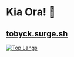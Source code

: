 # Kia Ora! 👋
[tobyck.surge.sh](https://tobyck.surge.sh)
---
[![Top Langs](https://github-readme-stats.vercel.app/api/top-langs/?username=TobyCK&hide_border=true&bg_color=0d1117&text_color=c9d1d9&title_color=58a6ff&custom_title=Languages)](https://github.com/TobyCK/github-readme-stats)
